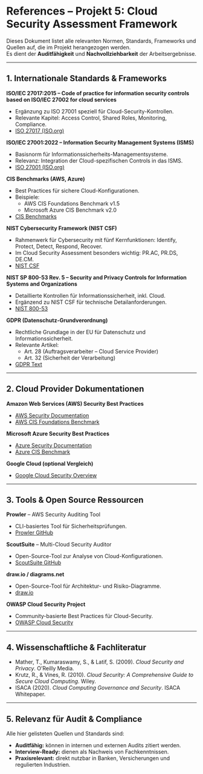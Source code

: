 # References – Projekt 5: Cloud Security Assessment Framework

Dieses Dokument listet alle relevanten Normen, Standards, Frameworks und Quellen auf, die im Projekt herangezogen werden.  
Es dient der **Auditfähigkeit** und **Nachvollziehbarkeit** der Arbeitsergebnisse.  

---

## 1. Internationale Standards & Frameworks

**ISO/IEC 27017:2015 – Code of practice for information security controls based on ISO/IEC 27002 for cloud services**  
- Ergänzung zu ISO 27001 speziell für Cloud-Security-Kontrollen.  
- Relevante Kapitel: Access Control, Shared Roles, Monitoring, Compliance.  
- [ISO 27017 (ISO.org)](https://www.iso.org/standard/43757.html)  

**ISO/IEC 27001:2022 – Information Security Management Systems (ISMS)**  
- Basisnorm für Informationssicherheits-Managementsysteme.  
- Relevanz: Integration der Cloud-spezifischen Controls in das ISMS.  
- [ISO 27001 (ISO.org)](https://www.iso.org/isoiec-27001-information-security.html)  

**CIS Benchmarks (AWS, Azure)**  
- Best Practices für sichere Cloud-Konfigurationen.  
- Beispiele:  
  - AWS CIS Foundations Benchmark v1.5  
  - Microsoft Azure CIS Benchmark v2.0  
- [CIS Benchmarks](https://www.cisecurity.org/cis-benchmarks)  

**NIST Cybersecurity Framework (NIST CSF)**  
- Rahmenwerk für Cybersecurity mit fünf Kernfunktionen: Identify, Protect, Detect, Respond, Recover.  
- Im Cloud Security Assessment besonders wichtig: PR.AC, PR.DS, DE.CM.  
- [NIST CSF](https://www.nist.gov/cyberframework)  

**NIST SP 800-53 Rev. 5 – Security and Privacy Controls for Information Systems and Organizations**  
- Detaillierte Kontrollen für Informationssicherheit, inkl. Cloud.  
- Ergänzend zu NIST CSF für technische Detailanforderungen.  
- [NIST 800-53](https://csrc.nist.gov/publications/detail/sp/800-53/rev-5/final)  

**GDPR (Datenschutz-Grundverordnung)**  
- Rechtliche Grundlage in der EU für Datenschutz und Informationssicherheit.  
- Relevante Artikel:  
  - Art. 28 (Auftragsverarbeiter – Cloud Service Provider)  
  - Art. 32 (Sicherheit der Verarbeitung)  
- [GDPR Text](https://eur-lex.europa.eu/eli/reg/2016/679/oj)  

---

## 2. Cloud Provider Dokumentationen

**Amazon Web Services (AWS) Security Best Practices**  
- [AWS Security Documentation](https://docs.aws.amazon.com/security/)  
- [AWS CIS Foundations Benchmark](https://docs.aws.amazon.com/securityhub/latest/userguide/securityhub-standards-cis.html)  

**Microsoft Azure Security Best Practices**  
- [Azure Security Documentation](https://learn.microsoft.com/en-us/azure/security/)  
- [Azure CIS Benchmark](https://learn.microsoft.com/en-us/security/benchmark/azure/)  

**Google Cloud (optional Vergleich)**  
- [Google Cloud Security Overview](https://cloud.google.com/security)  

---

## 3. Tools & Open Source Ressourcen

**Prowler** – AWS Security Auditing Tool  
- CLI-basiertes Tool für Sicherheitsprüfungen.  
- [Prowler GitHub](https://github.com/prowler-cloud/prowler)  

**ScoutSuite** – Multi-Cloud Security Auditor  
- Open-Source-Tool zur Analyse von Cloud-Konfigurationen.  
- [ScoutSuite GitHub](https://github.com/nccgroup/ScoutSuite)  

**draw.io / diagrams.net**  
- Open-Source-Tool für Architektur- und Risiko-Diagramme.  
- [draw.io](https://app.diagrams.net/)  

**OWASP Cloud Security Project**  
- Community-basierte Best Practices für Cloud-Security.  
- [OWASP Cloud Security](https://owasp.org/www-project-cloud-security/)  

---

## 4. Wissenschaftliche & Fachliteratur

- Mather, T., Kumaraswamy, S., & Latif, S. (2009). *Cloud Security and Privacy*. O’Reilly Media.  
- Krutz, R., & Vines, R. (2010). *Cloud Security: A Comprehensive Guide to Secure Cloud Computing*. Wiley.  
- ISACA (2020). *Cloud Computing Governance and Security*. ISACA Whitepaper.  

---

## 5. Relevanz für Audit & Compliance
Alle hier gelisteten Quellen und Standards sind:  
- **Auditfähig:** können in internen und externen Audits zitiert werden.  
- **Interview-Ready:** dienen als Nachweis von Fachkenntnissen.  
- **Praxisrelevant:** direkt nutzbar in Banken, Versicherungen und regulierten Industrien.  
